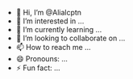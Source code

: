 - 👋 Hi, I’m @Alialcptn
- 👀 I’m interested in ...
- 🌱 I’m currently learning ...
- 💞️ I’m looking to collaborate on ...
- 📫 How to reach me ...
- 😄 Pronouns: ...
- ⚡ Fun fact: ...

<!---
Alialcptn/Alialcptn is a ✨ special ✨ repository because its `README.md` (this file) appears on your GitHub profile.
You can click the Preview link to take a look at your changes.
--->
